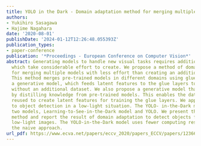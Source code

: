 ```yaml
---
title: YOLO in the Dark - Domain adaptation method for merging multiple models -
authors:
- Yukihiro Sasagawa
- Hajime Nagahara
date: '2020-08-01'
publishDate: '2024-01-12T12:26:48.055393Z'
publication_types:
- paper-conference
publication: '*Proceedings - European Conference on Computer Vision*'
abstract: Generating models to handle new visual tasks requires additional datasets,
  which take considerable effort to create. We propose a method of domain adaptation
  for merging multiple models with less effort than creating an additional dataset.
  This method merges pre-trained models in different domains using glue layers and
  a generative model, which feeds latent features to the glue layers to train them
  without an additional dataset. We also propose a generative model that is created
  by distilling knowledge from pre-trained models. This enables the dataset to be
  reused to create latent features for training the glue layers. We apply this method
  to object detection in a low-light situation. The YOLO- in-the-Dark model comprises
  two models, Learning-to-See-in-the-Dark model and YOLO. We present the proposed
  method and report the result of domain adaptation to detect objects from RAW short-exposure
  low-light images. The YOLO-in-the-Dark model uses fewer computing resources than
  the naive approach.
url_pdf: https://www.ecva.net/papers/eccv_2020/papers_ECCV/papers/123660341.pdf
---
```

